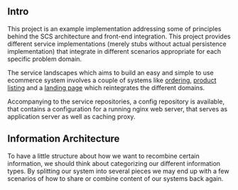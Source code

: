## Intro

This project is an example implementation addressing some of principles behind the SCS architecture and front-end integration. This project provides different service implementations (merely stubs without actual persistence implementation) that integrate in different scenarios appropriate for each specific problem domain.

The service landscapes which aims to build an easy and simple to use ecommerce system involves a couple of systems like [ordering](https://github.com/scs-commerce/order), [product listing](https://github.com/scs-commerce/product-list)  and a [landing page](https://github.com/scs-commerce/landing-page) which reintegrates the different domains.

Accompanying to the service repositories, a config repository is available, that contains a configuration for a running nginx web server, that serves as application server as well as caching proxy.

##  Information Architecture

To have a little structure about how we want to recombine certain information, we should think about categorizing our different information types. By splitting our system into several pieces we may end up with a few scenarios of how to share or combine content of our systems back again.
